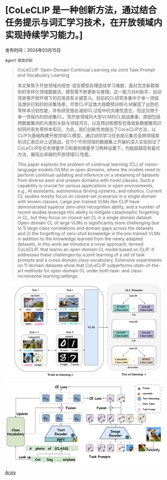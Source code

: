 # [CoLeCLIP 是一种创新方法，通过结合任务提示与词汇学习技术，在开放领域内实现持续学习能力。]

发布时间：2024年03月15日

`Agent` `视觉识别`

> CoLeCLIP: Open-Domain Continual Learning via Joint Task Prompt and Vocabulary Learning

> 本文聚焦于开放领域内视觉-语言模型处理连续学习难题，面对包含新颖类别的多样化领域数据流，模型需不断更新与推理。这一能力对AI助手、自动驾驶等开放环境下的应用具有关键意义。目前的CL研究多集中于单一领域且类别已知的封闭集场景，尽管CLIP这类大规模预训练VLM展现了出色的零样本识别性能，并有研究借此减轻CL过程中的灾难性遗忘，但这仅限于单一领域内的封闭集CL。而开放领域内大型VLM的CL挑战重重，原因包括跨数据集间的大类别关联与领域鸿沟，以及预训练模型在吸收新数据集知识的同时丧失零样本知识。为此，我们创新性地提出了CoLeCLIP方法，以CLIP为基础构建开放领域CL模型，通过协同学习任务提示集合及跨领域类别词汇表应对上述挑战。在11个不同领域的数据集上开展的深入实验验证了CoLeCLIP在任务增量学习和类别增量学习两种设置下，均能超越现有最优方法，展现出卓越的开放领域CL性能。

> This paper explores the problem of continual learning (CL) of vision-language models (VLMs) in open domains, where the models need to perform continual updating and inference on a streaming of datasets from diverse seen and unseen domains with novel classes. Such a capability is crucial for various applications in open environments, e.g., AI assistants, autonomous driving systems, and robotics. Current CL studies mostly focus on closed-set scenarios in a single domain with known classes. Large pre-trained VLMs like CLIP have demonstrated superior zero-shot recognition ability, and a number of recent studies leverage this ability to mitigate catastrophic forgetting in CL, but they focus on closed-set CL in a single domain dataset. Open-domain CL of large VLMs is significantly more challenging due to 1) large class correlations and domain gaps across the datasets and 2) the forgetting of zero-shot knowledge in the pre-trained VLMs in addition to the knowledge learned from the newly adapted datasets. In this work we introduce a novel approach, termed CoLeCLIP, that learns an open-domain CL model based on CLIP. It addresses these challenges by a joint learning of a set of task prompts and a cross-domain class vocabulary. Extensive experiments on 11 domain datasets show that CoLeCLIP outperforms state-of-the-art methods for open-domain CL under both task- and class-incremental learning settings.

![CoLeCLIP 是一种创新方法，通过结合任务提示与词汇学习技术，在开放领域内实现持续学习能力。](../../../paper_images/2403.10245/x1.png)

![CoLeCLIP 是一种创新方法，通过结合任务提示与词汇学习技术，在开放领域内实现持续学习能力。](../../../paper_images/2403.10245/x2.png)

[Arxiv](https://arxiv.org/abs/2403.10245)